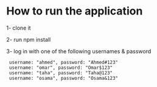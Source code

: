 # How to run the application
1- clone it 

2- run npm install

3- log in with one of the following usernames & password

 
     username: "ahmed", password: "Ahmed#123" 
     username: "omar", password: "Omar$123" 
     username: "taha", password: "Taha@123" 
     username: "osama", password: "Osama&123" 
 

